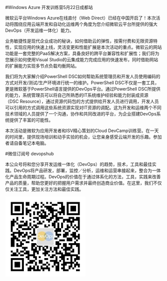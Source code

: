 ﻿#Windows Azure 开发训练营5月22日成都站

微软云平台Windows Azure在线直付（Web Direct）已经在中国开启了！本次活动将围绕应用云端开发和自动化运维两个角度为您介绍微软云平台所提供的强大DevOps（开发运维一体化）能力。

业务敏捷性是现代企业成功的秘诀，如何借助云的弹性，按需付费和无限资源特性，实现应用的快速上线，灵活变更和性能扩展是本次活动的重点。微软云的网站功能是一套完整的PaaS解决方案，具备良好的跨平台兼容性和扩展性；我们将为您展示如何使用Visual Studio的云集成能力完成应用的快速发布，同时借助网站的扩展能力实现多节点负载均衡网站。

我们将为大家解介绍PowerShell DSC如何帮助系统管理员和开发人员使用编码的方式对开发/测试/生产环境进行统一的维护。PowerShell DSC不仅是一套工具，更是微软基于PowerShell语言提供的DevOps平台。通过PowerShell DSC所提供的能力，系统管理员可以将自己所熟悉的IT系统维护经验和能力封装成资源（DSC Resource），通过资源代码包的方式提供给开发人员进行调用，开发人员可以引用的方式调用这些系统资源实现对IT资源的调配。这为开发和运维两个不同技术领域的人员提供了一个沟通，协作和共同改进的平台，为企业搭建DevOps系统提供了丰富的可能性。

本次活动是微软为应用开发者和ISV精心策划的Cloud DevCamp训练营。在一天的时间里，提供现场培训和动手实验的机会，让您亲身感受云端开发的乐趣。参加者请自备笔记本电脑。


#微信订阅号 devopshub

本公众号将和您分享开发运维一体化（DevOps）的趋势，技术，工具和最佳实践。DevOps将产品研发，部署，监控／分析，运维和运营串接起来，整合为一体化产品生命周期过程。DevOps的价值在于通过体系化的方法，工具，实践来改善产品的质量，帮助您更好的把握用户需求并最终创造商业价值。在这里，我们不仅仅关注工具，更加关注方法和最佳实践。

![](/qrcode_for_gh_b7c158df1fd1_258.jpg)